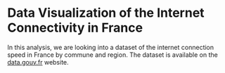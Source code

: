 # Data Visualization of the Internet Connectivity in France

In this analysis, we are looking into a dataset of the internet connection speed in France by commune and region. 
The dataset is available on the [data.gouv.fr](https://www.data.gouv.fr/fr/datasets/ma-connexion-internet/) website.